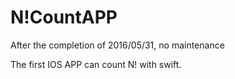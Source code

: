 # N!CountAPP

After the completion of 2016/05/31, no maintenance

The first IOS APP can count N! with swift.


